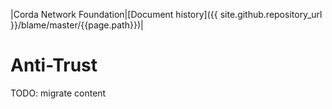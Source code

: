 |Corda Network Foundation|[Document history]({{ site.github.repository_url }}/blame/master/{{page.path}})|

Anti-Trust
==========

TODO: migrate content